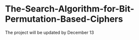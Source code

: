 # The-Search-Algorithm-for-Bit-Permutation-Based-Ciphers

The project will be updated by December 13

